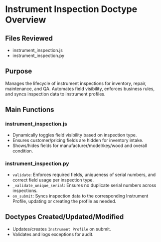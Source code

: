 # Instrument Inspection Doctype Overview

## Files Reviewed
- instrument_inspection.js
- instrument_inspection.py

## Purpose
Manages the lifecycle of instrument inspections for inventory, repair, maintenance, and QA. Automates field visibility, enforces business rules, and syncs inspection data to instrument profiles.

## Main Functions
### instrument_inspection.js
- Dynamically toggles field visibility based on inspection type.
- Ensures customer/pricing fields are hidden for inventory intake.
- Shows/hides fields for manufacturer/model/key/wood and overall condition.

### instrument_inspection.py
- `validate`: Enforces required fields, uniqueness of serial numbers, and correct field usage per inspection type.
- `_validate_unique_serial`: Ensures no duplicate serial numbers across inspections.
- `on_submit`: Syncs inspection data to the corresponding Instrument Profile, updating or creating the profile as needed.

## Doctypes Created/Updated/Modified
- Updates/creates `Instrument Profile` on submit.
- Validates and logs exceptions for audit.
